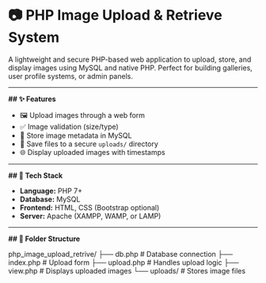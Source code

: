 # 📷 PHP Image Upload & Retrieve System

A lightweight and secure PHP-based web application to upload, store, and display images using MySQL and native PHP. Perfect for building galleries, user profile systems, or admin panels.

---

**## ✨ Features**

- 🖼️ Upload images through a web form
- ✅ Image validation (size/type)
- 💾 Store image metadata in MySQL
- 📂 Save files to a secure `uploads/` directory
- 🌐 Display uploaded images with timestamps

---

**## 🔧 Tech Stack**

- **Language:** PHP 7+
- **Database:** MySQL
- **Frontend:** HTML, CSS (Bootstrap optional)
- **Server:** Apache (XAMPP, WAMP, or LAMP)

---

**## 📁 Folder Structure**

php_image_upload_retrive/ ├── db.php # Database connection ├── index.php # Upload form ├── upload.php # Handles upload logic ├── view.php # Displays uploaded images └── uploads/ # Stores image files

